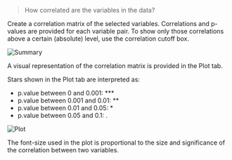 > How correlated are the variables in the data?

Create a correlation matrix of the selected variables. Correlations and p-values are provided for each variable pair. To show only those correlations above a certain (absolute) level, use the correlation cutoff box.

![Summary](figures_quant/correlation_summary.png)

A visual representation of the correlation matrix is provided in the Plot tab.

Stars shown in the Plot tab are interpreted as:

- p.value between 0 and 0.001:  ***
- p.value between 0.001 and 0.01: **
- p.value between 0.01 and 0.05: *
- p.value between 0.05 and 0.1: .

![Plot](figures_quant/correlation_plot.png)

The font-size used in the plot is proportional to the size and significance of the correlation between two variables.
